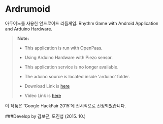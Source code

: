 # Ardrumoid
아두이노를 사용한 안드로이드 리듬게임.
Rhythm Game with Android Application and Arduino Hardware.


> **Note:**
> 
> - This application is run with OpenPaas.
>
> - Using Arduino Hardware with Piezo sensor.
>
> - This application service is no longer available.
>
> - The aduino source is located inside 'arduino' folder.
>
> - Download Link is [here][1]
>
> - Video Link is [here][2]

이 작품은 'Google HackFair 2015'에 전시작으로 선정되었습니다.

###Develop by 김보균, 모진섭 (2015. 10.)


[1]:https://play.google.com/store/apps/details?id=com.ardrumoid&hl=ko
[2]:https://www.youtube.com/watch?v=f2dA1MZTgeU
